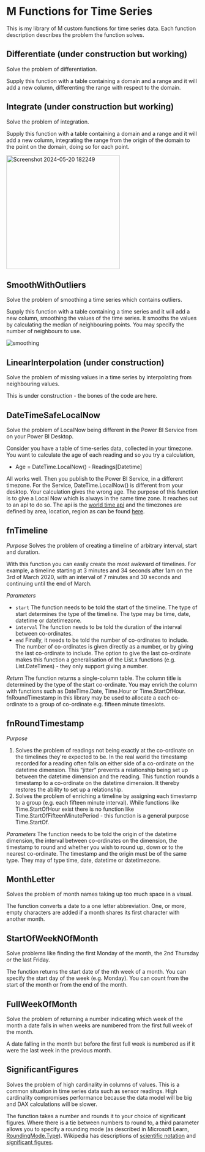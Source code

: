 # M Functions for Time Series
This is my library of M custom functions for time series data. Each function description describes the problem the function solves.

## Differentiate (under construction but working)
Solve the problem of differentiation.

Supply this function with a table containing a domain and a range and it will add a new column, differenting the range with respect to the domain.

## Integrate (under construction but working)
Solve the problem of integration.

Supply this function with a table containing a domain and a range and it will add a new column, integrating the range from the origin of the domain to the point on the domain, doing so for each point.

<img width="296" alt="Screenshot 2024-05-20 182249" src="https://github.com/appindesign/M-Time-Series/assets/42817224/9c4ef84d-a906-4ad5-aa57-4bad8672a365">

## SmoothWithOutliers
Solve the problem of smoothing a time series which contains outliers.

Supply this function with a table containing a time series and it will add a new column, smoothing the values of the time series. It smooths the values by calculating the median of neighbouring points. You may specify the number of neighbours to use.

![smoothing](https://github.com/appindesign/M-Time-Series/assets/42817224/b3b11705-8133-46f2-8ceb-989916752b83)

## LinearInterpolation (under construction)
Solve the problem of missing values in a time series by interpolating from neighbouring values.

This is under construction - the bones of the code are here.

## DateTimeSafeLocalNow
Solve the problem of LocalNow being different in the Power BI Service from on your Power BI Desktop.

Consider you have a table of time-series data, collected in your timezone. You want to calculate the age of each reading and so you try a calculation,
- Age = DateTime.LocalNow() - Readings[Datetime]

All works well. Then you publish to the Power BI Service, in a different timezone. For the Service, DateTime.LocalNow() is different from your desktop. Your calculation gives the wrong age. The purpose of this function is to give a Local Now which is always in the same time zone. It reaches out to an api to do so. The api is the [world time api]( https://worldtimeapi.org/) and the timezones are defined by area, location, region as can be found [here](https://worldtimeapi.org/timezones).

## fnTimeline
*Purpose* Solves the problem of creating a timeline of arbitrary interval, start and duration.

With this function you can easily create the most awkward of timelines. For example, a timeline starting at 3 minutes and 34 seconds after 1am on the 3rd of March 2020, with an interval of 7 minutes and 30 seconds and continuing until the end of March.

*Parameters* 
- `start` The function needs to be told the start of the timeline. The type of  start determines the type of the timeline. The type may be time, date, datetime or datetimezone.
- `interval` The function needs to be told the duration of the interval between co-ordinates. 
- `end` Finally, it needs to be told the number of co-ordinates to include. The number of co-ordinates is given directly as a number, or by giving the last co-ordinate to include. The option to give the last co-ordinate makes this function a generalisation of the List.x functions (e.g. List.DateTimes) - they only support giving a number.

*Return* The function returns a single-column table. The column title is determined by the type of the start co-ordinate. You may enrich the column with functions such as DateTime.Date, Time.Hour or Time.StartOfHour. fnRoundTimestamp in this library may be used to allocate a each co-ordinate to a group of co-ordinate e.g. fifteen minute timeslots.

## fnRoundTimestamp
*Purpose*
1. Solves the problem of readings not being exactly at the co-ordinate on the timelines they're expected to be. In the real world the timestamp recorded for a reading often falls on either side of a co-ordinate on the datetime dimension. This “jitter” prevents a relationship being set up between the datetime dimension and the reading. This function rounds a timestamp to a co-ordinate on the datetime dimension. It thereby restores the ability to set up a relationship.
2. Solves the problem of enriching a timeline by assigning each timestamp to a group (e.g. each fifteen minute interval). While functions like Time.StartOfHour exist there is no function like Time.StartOfFifteenMinutePeriod - this function is a general purpose Time.StartOf.

*Parameters* The function needs to be told the origin of the datetime dimension, the interval between co-ordinates on the dimension, the timestamp to round and whether you wish to round up, down or to the nearest co-ordinate. The timestamp and the origin must be of the same type. They may of type time, date, datetime or datetimezone.

## MonthLetter
Solves the problem of month names taking up too much space in a visual.

The function converts a date to a one letter abbreviation. One, or more, empty characters are added if a month shares its first character with another month.

## StartOfWeekNOfMonth
Solve problems like finding the first Monday of the month, the 2nd Thursday or the last Friday.

The function returns the start date of the nth week of a month. You can specify the start day of the week (e.g. Monday). You can count from the start of the month or from the end of the month.

## FullWeekOfMonth
Solve the problem of returning a number indicating which week of the month a date falls in when weeks are numbered from the first full week of the month.

A date falling in the month but before the first full week is numbered as if it were the last week in the previous month.

## SignificantFigures
Solves the problem of high cardinality in columns of values. This is a common situation in time series data such as sensor readings. High cardinality compromises performance because the data model will be big and DAX calculations will be slower.

The function takes a number and rounds it to your choice of significant figures. Where there is a tie between numbers to round to, a third parameter allows you to specify a rounding mode (as described in Microsoft Learn, [RoundingMode.Type](https://learn.microsoft.com/en-us/powerquery-m/roundingmode-type)). Wikipedia has descriptions of [scientific notation](https://en.wikipedia.org/wiki/Scientific_notation) and [significant figures](https://en.wikipedia.org/wiki/Scientific_notation).

